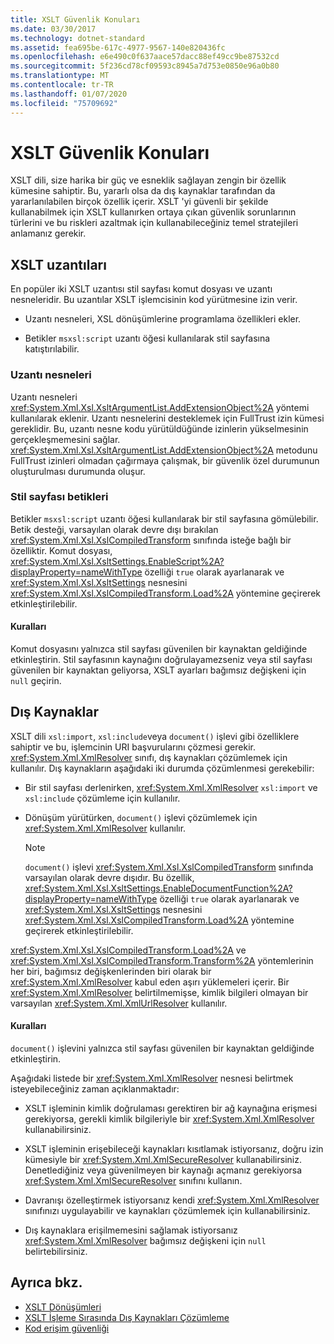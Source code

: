 ```yaml
---
title: XSLT Güvenlik Konuları
ms.date: 03/30/2017
ms.technology: dotnet-standard
ms.assetid: fea695be-617c-4977-9567-140e820436fc
ms.openlocfilehash: e6e490c0f637aace57dacc88ef49cc9be87532cd
ms.sourcegitcommit: 5f236cd78cf09593c8945a7d753e0850e96a0b80
ms.translationtype: MT
ms.contentlocale: tr-TR
ms.lasthandoff: 01/07/2020
ms.locfileid: "75709692"
---
```

# <a name="xslt-security-considerations"></a>XSLT Güvenlik Konuları
XSLT dili, size harika bir güç ve esneklik sağlayan zengin bir özellik kümesine sahiptir. Bu, yararlı olsa da dış kaynaklar tarafından da yararlanılabilen birçok özellik içerir. XSLT 'yi güvenli bir şekilde kullanabilmek için XSLT kullanırken ortaya çıkan güvenlik sorunlarının türlerini ve bu riskleri azaltmak için kullanabileceğiniz temel stratejileri anlamanız gerekir.  
  
## <a name="xslt-extensions"></a>XSLT uzantıları  
 En popüler iki XSLT uzantısı stil sayfası komut dosyası ve uzantı nesneleridir. Bu uzantılar XSLT işlemcisinin kod yürütmesine izin verir.  
  
- Uzantı nesneleri, XSL dönüşümlerine programlama özellikleri ekler.  
  
- Betikler `msxsl:script` uzantı öğesi kullanılarak stil sayfasına katıştırılabilir.  
  
### <a name="extension-objects"></a>Uzantı nesneleri  
 Uzantı nesneleri <xref:System.Xml.Xsl.XsltArgumentList.AddExtensionObject%2A> yöntemi kullanılarak eklenir. Uzantı nesnelerini desteklemek için FullTrust izin kümesi gereklidir. Bu, uzantı nesne kodu yürütüldüğünde izinlerin yükselmesinin gerçekleşmemesini sağlar. <xref:System.Xml.Xsl.XsltArgumentList.AddExtensionObject%2A> metodunu FullTrust izinleri olmadan çağırmaya çalışmak, bir güvenlik özel durumunun oluşturulması durumunda oluşur.  
  
### <a name="style-sheet-scripts"></a>Stil sayfası betikleri  
 Betikler `msxsl:script` uzantı öğesi kullanılarak bir stil sayfasına gömülebilir. Betik desteği, varsayılan olarak devre dışı bırakılan <xref:System.Xml.Xsl.XslCompiledTransform> sınıfında isteğe bağlı bir özelliktir. Komut dosyası, <xref:System.Xml.Xsl.XsltSettings.EnableScript%2A?displayProperty=nameWithType> özelliği `true` olarak ayarlanarak ve <xref:System.Xml.Xsl.XsltSettings> nesnesini <xref:System.Xml.Xsl.XslCompiledTransform.Load%2A> yöntemine geçirerek etkinleştirilebilir.  
  
#### <a name="guidelines"></a>Kuralları  
 Komut dosyasını yalnızca stil sayfası güvenilen bir kaynaktan geldiğinde etkinleştirin. Stil sayfasının kaynağını doğrulayamezseniz veya stil sayfası güvenilen bir kaynaktan geliyorsa, XSLT ayarları bağımsız değişkeni için `null` geçirin.  
  
## <a name="external-resources"></a>Dış Kaynaklar  
 XSLT dili `xsl:import`, `xsl:include`veya `document()` işlevi gibi özelliklere sahiptir ve bu, işlemcinin URI başvurularını çözmesi gerekir. <xref:System.Xml.XmlResolver> sınıfı, dış kaynakları çözümlemek için kullanılır. Dış kaynakların aşağıdaki iki durumda çözümlenmesi gerekebilir:  
  
- Bir stil sayfası derlenirken, <xref:System.Xml.XmlResolver> `xsl:import` ve `xsl:include` çözümleme için kullanılır.  
  
- Dönüşüm yürütürken, `document()` işlevi çözümlemek için <xref:System.Xml.XmlResolver> kullanılır.  
  
    > [!NOTE]
    > `document()` işlevi <xref:System.Xml.Xsl.XslCompiledTransform> sınıfında varsayılan olarak devre dışıdır. Bu özellik, <xref:System.Xml.Xsl.XsltSettings.EnableDocumentFunction%2A?displayProperty=nameWithType> özelliği `true` olarak ayarlanarak ve <xref:System.Xml.Xsl.XsltSettings> nesnesini <xref:System.Xml.Xsl.XslCompiledTransform.Load%2A> yöntemine geçirerek etkinleştirilebilir.  
  
 <xref:System.Xml.Xsl.XslCompiledTransform.Load%2A> ve <xref:System.Xml.Xsl.XslCompiledTransform.Transform%2A> yöntemlerinin her biri, bağımsız değişkenlerinden biri olarak bir <xref:System.Xml.XmlResolver> kabul eden aşırı yüklemeleri içerir. Bir <xref:System.Xml.XmlResolver> belirtilmemişse, kimlik bilgileri olmayan bir varsayılan <xref:System.Xml.XmlUrlResolver> kullanılır.  
  
#### <a name="guidelines"></a>Kuralları  
 `document()` işlevini yalnızca stil sayfası güvenilen bir kaynaktan geldiğinde etkinleştirin.  
  
 Aşağıdaki listede bir <xref:System.Xml.XmlResolver> nesnesi belirtmek isteyebileceğiniz zaman açıklanmaktadır:  
  
- XSLT işleminin kimlik doğrulaması gerektiren bir ağ kaynağına erişmesi gerekiyorsa, gerekli kimlik bilgileriyle bir <xref:System.Xml.XmlResolver> kullanabilirsiniz.  
  
- XSLT işleminin erişebileceği kaynakları kısıtlamak istiyorsanız, doğru izin kümesiyle bir <xref:System.Xml.XmlSecureResolver> kullanabilirsiniz. Denetlediğiniz veya güvenilmeyen bir kaynağı açmanız gerekiyorsa <xref:System.Xml.XmlSecureResolver> sınıfını kullanın.  
  
- Davranışı özelleştirmek istiyorsanız kendi <xref:System.Xml.XmlResolver> sınıfınızı uygulayabilir ve kaynakları çözümlemek için kullanabilirsiniz.  
  
- Dış kaynaklara erişilmemesini sağlamak istiyorsanız <xref:System.Xml.XmlResolver> bağımsız değişkeni için `null` belirtebilirsiniz.  
  
## <a name="see-also"></a>Ayrıca bkz.

- [XSLT Dönüşümleri](../../../../docs/standard/data/xml/xslt-transformations.md)
- [XSLT İşleme Sırasında Dış Kaynakları Çözümleme](../../../../docs/standard/data/xml/resolving-external-resources-during-xslt-processing.md)
- [Kod erişim güvenliği](../../../../docs/framework/misc/code-access-security.md)
